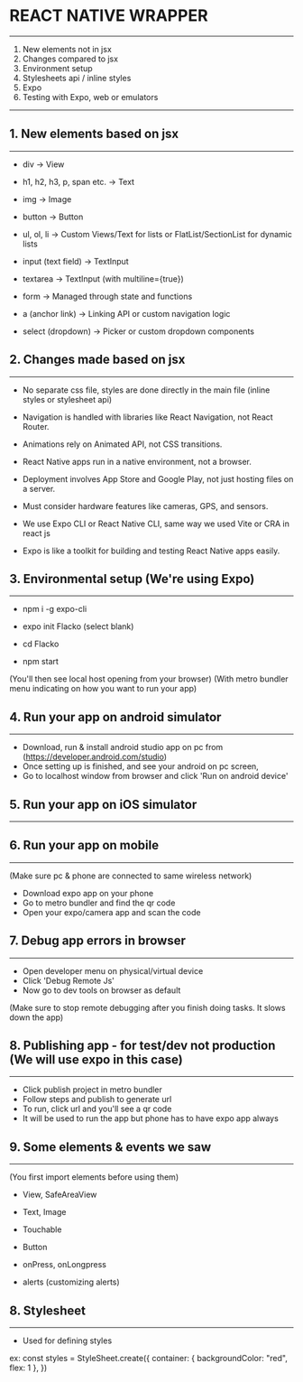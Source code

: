 # REACT NATIVE WRAPPER
---------------------------------------------------------------------------------------------------------------

1. New elements not in jsx
2. Changes compared to jsx
3. Environment setup
4. Stylesheets api / inline styles
5. Expo
6. Testing with Expo, web or emulators


---------------------------------------------------------------------------------------------------------------


<!------------------------------- Optionals to install ------------------------------------------
    - Install 'React Native tools' vscode extension for debugging
    - Install 'React-Native/React/Redux snippets for es6/es7' vscode extension for shortcut snippets
------------------------------------------------------------------------------------------------->







## 1. New elements based on jsx
------------------------------

- div → View
- h1, h2, h3, p, span etc. → Text
- img → Image
- button → Button

- ul, ol, li → Custom Views/Text for lists or FlatList/SectionList for dynamic lists
- input (text field) → TextInput
- textarea → TextInput (with multiline={true})

- form → Managed through state and functions
- a (anchor link) → Linking API or custom navigation logic
- select (dropdown) → Picker or custom dropdown components




## 2. Changes made based on jsx
--------------------------------

- No separate css file, styles are done directly in the main file (inline styles or stylesheet api)
- Navigation is handled with libraries like React Navigation, not React Router.

- Animations rely on Animated API, not CSS transitions.
- React Native apps run in a native environment, not a browser.

- Deployment involves App Store and Google Play, not just hosting files on a server.
- Must consider hardware features like cameras, GPS, and sensors.

- We use Expo CLI or React Native CLI, same way we used Vite or CRA in react js
- Expo is like a toolkit for building and testing React Native apps easily.




## 3. Environmental setup  (We're using Expo)
---------------------------------------------

- npm i -g expo-cli
- expo init Flacko
(select blank)

- cd Flacko
- npm start

(You'll then see local host opening from your browser)
(With metro bundler menu indicating on how you want to run your app)



## 4. Run your app on android simulator
---------------------------------------

- Download, run & install android studio app on pc from (https://developer.android.com/studio)
- Once setting up is finished, and see your android on pc screen,
- Go to localhost window from browser and click 'Run on android device'



## 5. Run your app on iOS simulator
-----------------------------------



## 6. Run your app on mobile
-----------------------------
(Make sure pc & phone are connected to same wireless network)

- Download expo app on your phone
- Go to metro bundler and find the qr code
- Open your expo/camera app and scan the code



## 7. Debug app errors in browser
----------------------------------

- Open developer menu on physical/virtual device
- Click 'Debug Remote Js'
- Now go to dev tools on browser as default 

(Make sure to stop remote debugging after you finish doing tasks. It slows down the app)



## 8. Publishing app - for test/dev not production (We will use expo in this case)
----------------------------------------------------------------------------------

- Click publish project in metro bundler
- Follow steps and publish to generate url
- To run, click url and you'll see a qr code
- It will be used to run the app but phone has to have expo app always



## 9. Some elements & events we saw
-----------------------------------
(You first import elements before using them)

- View, SafeAreaView
- Text, Image
- Touchable
- Button

- onPress, onLongpress

- alerts (customizing alerts)



## 8. Stylesheet
----------------

- Used for defining styles

ex:
const styles = StyleSheet.create({
    container: {
        backgroundColor: "red",
        flex: 1
    },
})

